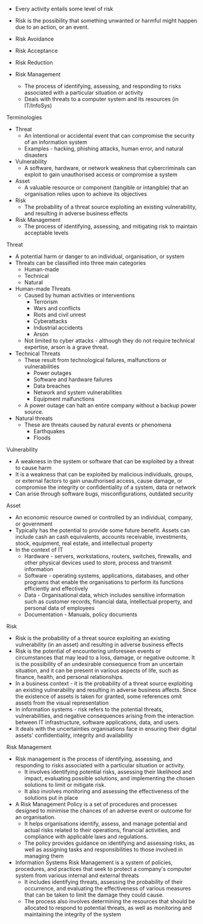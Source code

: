- Every activity entails some level of risk
- Risk is the possibility that something unwanted or harmful might happen due to an action, or an event.

- Risk Avoidance
- Risk Acceptance
- Risk Reduction

- Risk Management
	- The process of identifying, assessing, and responding to risks associated with a particular situation or activity
	- Deals with threats to a computer system and its resources (in IT/InfoSys)

Terminologies
- Threat
	- An intentional or accidental event that can compromise the security of an information system
	- Examples - hacking, phishing attacks, human error, and natural disasters
- Vulnerability
	- A software, hardware, or network weakness that cybercriminals can exploit to gain unauthorised access or compromise a system
- Asset
	- A valuable resource or component (tangible or intangible) that an organisation relies upon to achieve its objectives
- Risk
	- The probability of a threat source exploiting an existing vulnerability, and resulting in adverse business effects
- Risk Management
	- The process of identifying, assessing, and mitigating risk to maintain acceptable levels

Threat
- A potential harm or danger to an individual, organisation, or system
- Threats can be classified into three main categories
	- Human-made
	- Technical
	- Natural
- Human-made Threats
	- Caused by human activities or interventions
		- Terrorism
		- Wars and conflicts
		- Riots and civil unrest
		- Cyberattacks
		- Industrial accidents
		- Arson
	- Not limited to cyber attacks - although they do not require technical expertise, arson is a grave threat.
- Technical Threats
	- These result from technological failures, malfunctions or vulnerabilities
		- Power outages
		- Software and hardware failures
		- Data breaches
		- Network and system vulnerabilities
		- Equipment malfunctions
	- A power outage can halt an entire company without a backup power source.
- Natural threats
	- These are threats caused by natural events or phenomena
		- Earthquakes
		- Floods

Vulnerability
- A weakness in the system or software that can be exploited by a threat to cause harm
- It is a weakness that can be exploited by malicious individuals, groups, or external factors to gain unauthorised access, cause damage, or compromise the integrity or confidentiality of a system, data or network
- Can arise through software bugs, misconfigurations, outdated security

Asset
- An economic resource owned or controlled by an individual, company, or government
- Typically has the potential to provide some future benefit. Assets can include cash an cash equivalents, accounts receivable, investments, stock, equipment, real estate, and intellectual property
- In the context of IT 
	- Hardware - servers, workstations, routers, switches, firewalls, and other physical devices used to store, process and transmit information
	- Software - operating systems, applications, databases, and other programs that enable the organisations to perform its functions efficiently and effectively
	- Data - Organisational data, which includes sensitive information such as customer records, financial data, intellectual property, and personal data of employees
	- Documentation - Manuals, policy documents

Risk 
- Risk is the probability of a threat source exploiting an existing vulnerability (in an asset) and resulting in adverse business effects
- Risk is the potential of encountering unforeseen events or circumstances that may lead to a loss, damage, or negative outcome. It is the possibility of an undesirable consequence from an uncertain situation, and it can be present in various aspects of life, such as finance, health, and personal relationships. 
- In a business context - it is the probability of a threat source exploiting an existing vulnerability and resulting in adverse business affects. Since the existence of assets is taken for granted, some references omit assets from the visual representation
- In information systems - risk refers to the potential threats, vulnerabilities, and negative consequences arising from the interaction between IT infrastructure, software applications, data, and users. 
- It deals with the uncertainties organisations face in ensuring their digital assets' confidentiality, integrity and availability

Risk Management
- Risk management is the process of identifying, assessing, and responding to risks associated with a particular situation or activity. 
	- It involves identifying potential risks, assessing their likelihood and impact, evaluating possible solutions, and implementing the chosen solutions to limit or mitigate risk. 
	- It also involves monitoring and assessing the effectiveness of the solutions put in place
- A Risk Management Policy is a set of procedures and processes designed to minimise the chances of an adverse event or outcome for an organisation.
	- It helps organisations identify, assess, and manage potential and actual risks related to their operations, financial activities, and compliance with applicable laws and regulations. 
	- The policy provides guidance on identifying and assessing risks, as well as assigning tasks and responsibilities to those involved in managing them
- Information Systems Risk Management is a system of policies, procedures, and practices that seek to protect a company's computer system from various internal and external threats
	- It includes identifying threats, assessing the probability of their occurrence, and evaluating the effectiveness of various measures that can be taken to limit the damage they could cause. 
	- The process also involves determining the resources that should be allocated to respond to potential threats, as well as monitoring and maintaining the integrity of the system 